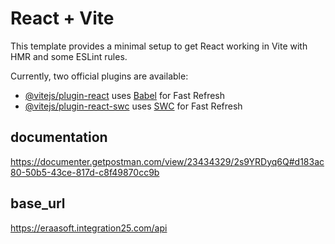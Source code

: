 # React + Vite

This template provides a minimal setup to get React working in Vite with HMR and some ESLint rules.

Currently, two official plugins are available:

- [@vitejs/plugin-react](https://github.com/vitejs/vite-plugin-react/blob/main/packages/plugin-react/README.md) uses [Babel](https://babeljs.io/) for Fast Refresh
- [@vitejs/plugin-react-swc](https://github.com/vitejs/vite-plugin-react-swc) uses [SWC](https://swc.rs/) for Fast Refresh

## documentation

https://documenter.getpostman.com/view/23434329/2s9YRDyq6Q#d183ac80-50b5-43ce-817d-c8f49870cc9b

## base_url

https://eraasoft.integration25.com/api
